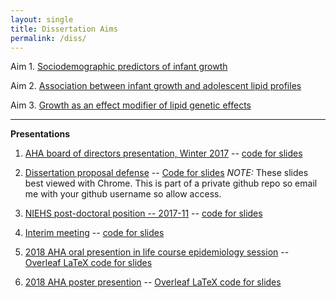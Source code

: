 ```yaml
---
layout: single
title: Dissertation Aims
permalink: /diss/
---
```


Aim 1. [Sociodemographic predictors of infant growth](/diss/ms1-analyses/)

Aim 2. [Association between infant growth and adolescent lipid profiles](/diss/ms2-analyses/)

Aim 3. [Growth as an effect modifier of lipid genetic effects](/diss/ms3-analyses/)

---

**Presentations**

1. [AHA board of directors presentation, Winter 2017](../../unc-dissertation-markdown/slides-nonotes.pdf) -- [code for slides](https://github.com/avonholle/presentations-2017/blob/main/AHA-feb-2017/slides.Rmd)

2. [Dissertation proposal defense](../../unc-dissertation-markdown/avh-proposal-slides-markdown-version.html) -- [Code for slides](https://github.com/avonholle/unc-dissertation-markdown/blob/main/proposal-slides/avh-proposal-slides-markdown-version.Rmd) *NOTE:* These slides best viewed with Chrome. This is part of a private github repo so email me with your github username so allow access.

3. [NIEHS post-doctoral position -- 2017-11](../../unc-dissertation-markdown-p2/includes/scripts/presentations/postdoc-201711/avh-diss-slides-beamer-version-nonotes.pdf) -- [code for slides](../../unc-dissertation-markdown-p2/includes/scripts/presentations/postdoc-201711/avh-diss-slides-beamer-version-nonotes.Rmd)

4. [Interim meeting](../../unc-dissertation-markdown-p2/includes/scripts/presentations/interim-meeting/avh-interim-diss-slides-beamer-version-nonotes.pdf) -- [code for slides](../../unc-dissertation-markdown-p2/includes/scripts/presentations/interim-meeting/avh-interim-diss-slides-beamer-version-nonotes.Rmd)

5. [2018 AHA oral presention in life course epidemiology session](../../unc-dissertation-markdown-p2/includes/scripts/presentations/aha-2018-m2/aha-m2-mar2018.pdf) -- [Overleaf LaTeX code for slides](https://www.overleaf.com/read/trzmrtksswxn)

6. [2018 AHA poster presention](../../unc-dissertation-markdown-p2/includes/scripts/presentations/aha-2018-m3/aha-2018-m3.pdf) -- [Overleaf LaTeX code for slides](https://www.overleaf.com/read/ddyzyzrphshc)
